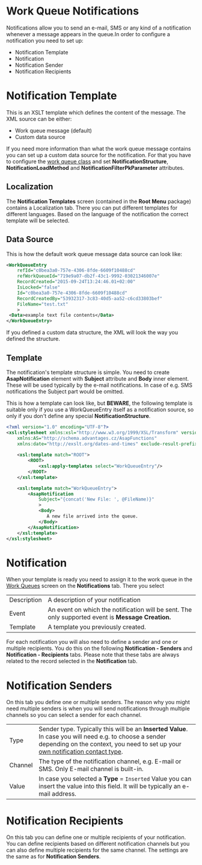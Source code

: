 # Work Queue Notifications

Notifications allow you to send an e-mail, SMS or any kind of a notification whenever a message appears in the queue.In order to configure a notification you need to set up:

-   Notification Template
-   Notification
-   Notification Sender
-   Notification Recipients

# Notification Template

This is an XSLT template which defines the content of the message. The XML source can be either:

-   Work queue message (default)
-   Custom data source

If you need more information than what the work queue message contains you can set up a custom data source for the notification. For that you have to configure the [work queue class](/t/Work-Queue-Classes) and set **NotificationStructure**, **NotificationLoadMethod** and **NotificationFilterPkParameter** attributes.

## Localization

The **Notification Templates** screen (contained in the **Root Menu** package) contains a Localization tab. There you can put different templates for different languages. Based on the language of the notification the correct template will be selected.

## Data Source

This is how the default work queue message data source can look like:

``` xml
<WorkQueueEntry
    refId="c0bea3a0-757e-4306-8fde-6609f10488cd" 
    refWorkQueueId="719e9a07-db2f-43c1-9992-03021346007e" 
    RecordCreated="2015-09-24T13:24:46.01+02:00" 
    IsLocked="false" 
    Id="c0bea3a0-757e-4306-8fde-6609f10488cd" 
    RecordCreatedBy="53932317-3c83-40d5-aa52-c6cd33803bef"
    FileName="test.txt"
    >
 <Data>example text file contents</Data>
</WorkQueueEntry>
```

If you defined a custom data structure, the XML will look the way you defined the structure.

## Template

The notification's template structure is simple. You need to create **AsapNotification** element with **Subject** attribute and **Body** inner element. These will be used typically by the e-mail notifications. In case of e.g. SMS notifications the Subject part would be omitted.

This is how a template can look like, but **BEWARE**, the following template is suitable only if you use a WorkQueueEntry itself as a notification source, so only if you don't define any special **NotificationStructure**.

``` xml
<?xml version="1.0" encoding="UTF-8"?>
<xsl:stylesheet xmlns:xsl="http://www.w3.org/1999/XSL/Transform" version="1.0"
    xmlns:AS="http://schema.advantages.cz/AsapFunctions"
    xmlns:date="http://exslt.org/dates-and-times" exclude-result-prefixes="AS date">
    
    <xsl:template match="ROOT">
        <ROOT>
            <xsl:apply-templates select="WorkQueueEntry"/>
        </ROOT>
    </xsl:template>

    <xsl:template match="WorkQueueEntry">
        <AsapNotification
            Subject="{concat('New File: ', @FileName)}"
            >
            <Body>
               A new file arrived into the queue.
            </Body>
        </AsapNotification>
    </xsl:template>
</xsl:stylesheet>
```

# Notification

When your template is ready you need to assign it to the work queue in the [Work Queues](/t/Work-Queues) screen on the **Notifications** tab. There you select

|             |                                                                                                    |
|-------------|----------------------------------------------------------------------------------------------------|
| Description | A description of your notification                                                                 |
| Event       | An event on which the notification will be sent. The only supported event is **Message Creation.** |
| Template    | A template you previously created.                                                                 |

For each notification you will also need to define a sender and one or multiple recipients. You do this on the following **Notification - Senders** and **Notification - Recipients** tabs. Please note that these tabs are always related to the record selected in the **Notification** tab.

# Notification Senders

On this tab you define one or multiple senders. The reason why you might need multiple senders is when you will send notifications through multiple channels so you can select a sender for each channel.

|         |                                                                                                                                                                                                                                                            |
|---------|------------------------------------------------------------------------------------------------------------------------------------------------------------------------------------------------------------------------------------------------------------|
| Type    | Sender type. Typically this will be an **Inserted Value**. In case you will need e.g. to choose a sender depending on the context, you need to set up your [own notification contact type](/t/Extending-Work-Queue-Notifications-With-a-New-Contact-Type). |
| Channel | The type of the notification channel, e.g. E-mail or SMS. Only E-mail channel is built-in.                                                                                                                                                                 |
| Value   | In case you selected a **Type** = `Inserted` Value you can insert the value into this field. It will be typically an e-mail address.                                                                                                                       |

# Notification Recipients

On this tab you can define one or multiple recipients of your notification. You can define recipients based on different notification channels but you can also define multiple recipients for the same channel. The settings are the same as for **Notification Senders**.
